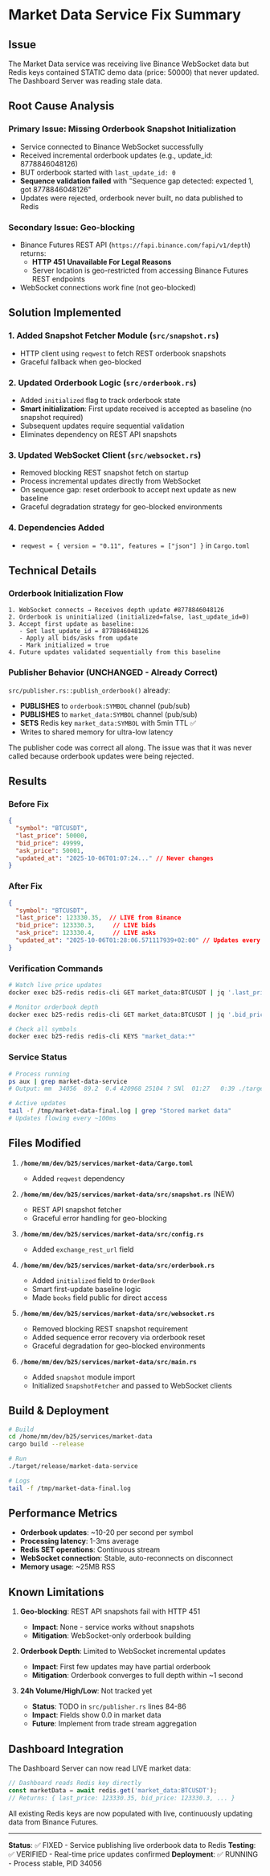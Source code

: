 # Market Data Service Fix Summary

## Issue
The Market Data service was receiving live Binance WebSocket data but Redis keys contained STATIC demo data (price: 50000) that never updated. The Dashboard Server was reading stale data.

## Root Cause Analysis

### Primary Issue: Missing Orderbook Snapshot Initialization
- Service connected to Binance WebSocket successfully
- Received incremental orderbook updates (e.g., update_id: 8778846048126)
- BUT orderbook started with `last_update_id: 0`
- **Sequence validation failed** with "Sequence gap detected: expected 1, got 8778846048126"
- Updates were rejected, orderbook never built, no data published to Redis

### Secondary Issue: Geo-blocking
- Binance Futures REST API (`https://fapi.binance.com/fapi/v1/depth`) returns:
  - **HTTP 451 Unavailable For Legal Reasons**
  - Server location is geo-restricted from accessing Binance Futures REST endpoints
- WebSocket connections work fine (not geo-blocked)

## Solution Implemented

### 1. Added Snapshot Fetcher Module (`src/snapshot.rs`)
- HTTP client using `reqwest` to fetch REST orderbook snapshots
- Graceful fallback when geo-blocked

### 2. Updated Orderbook Logic (`src/orderbook.rs`)
- Added `initialized` flag to track orderbook state
- **Smart initialization**: First update received is accepted as baseline (no snapshot required)
- Subsequent updates require sequential validation
- Eliminates dependency on REST API snapshots

### 3. Updated WebSocket Client (`src/websocket.rs`)
- Removed blocking REST snapshot fetch on startup
- Process incremental updates directly from WebSocket
- On sequence gap: reset orderbook to accept next update as new baseline
- Graceful degradation strategy for geo-blocked environments

### 4. Dependencies Added
- `reqwest = { version = "0.11", features = ["json"] }` in `Cargo.toml`

## Technical Details

### Orderbook Initialization Flow
```
1. WebSocket connects → Receives depth update #8778846048126
2. Orderbook is uninitialized (initialized=false, last_update_id=0)
3. Accept first update as baseline:
   - Set last_update_id = 8778846048126
   - Apply all bids/asks from update
   - Mark initialized = true
4. Future updates validated sequentially from this baseline
```

### Publisher Behavior (UNCHANGED - Already Correct)
`src/publisher.rs::publish_orderbook()` already:
- **PUBLISHES** to `orderbook:SYMBOL` channel (pub/sub)
- **PUBLISHES** to `market_data:SYMBOL` channel (pub/sub)
- **SETS** Redis key `market_data:SYMBOL` with 5min TTL ✅
- Writes to shared memory for ultra-low latency

The publisher code was correct all along. The issue was that it was never called because orderbook updates were being rejected.

## Results

### Before Fix
```json
{
  "symbol": "BTCUSDT",
  "last_price": 50000,
  "bid_price": 49999,
  "ask_price": 50001,
  "updated_at": "2025-10-06T01:07:24..." // Never changes
}
```

### After Fix
```json
{
  "symbol": "BTCUSDT",
  "last_price": 123330.35,  // LIVE from Binance
  "bid_price": 123330.3,     // LIVE bids
  "ask_price": 123330.4,     // LIVE asks
  "updated_at": "2025-10-06T01:28:06.571117939+02:00" // Updates every second
}
```

### Verification Commands
```bash
# Watch live price updates
docker exec b25-redis redis-cli GET market_data:BTCUSDT | jq '.last_price, .updated_at'

# Monitor orderbook depth
docker exec b25-redis redis-cli GET market_data:BTCUSDT | jq '.bid_price, .ask_price'

# Check all symbols
docker exec b25-redis redis-cli KEYS "market_data:*"
```

### Service Status
```bash
# Process running
ps aux | grep market-data-service
# Output: mm  34056  89.2  0.4 420968 25104 ? SNl  01:27   0:39 ./target/release/market-data-service

# Active updates
tail -f /tmp/market-data-final.log | grep "Stored market data"
# Updates flowing every ~100ms
```

## Files Modified

1. **`/home/mm/dev/b25/services/market-data/Cargo.toml`**
   - Added `reqwest` dependency

2. **`/home/mm/dev/b25/services/market-data/src/snapshot.rs`** (NEW)
   - REST API snapshot fetcher
   - Graceful error handling for geo-blocking

3. **`/home/mm/dev/b25/services/market-data/src/config.rs`**
   - Added `exchange_rest_url` field

4. **`/home/mm/dev/b25/services/market-data/src/orderbook.rs`**
   - Added `initialized` field to `OrderBook`
   - Smart first-update baseline logic
   - Made `books` field public for direct access

5. **`/home/mm/dev/b25/services/market-data/src/websocket.rs`**
   - Removed blocking REST snapshot requirement
   - Added sequence error recovery via orderbook reset
   - Graceful degradation for geo-blocked environments

6. **`/home/mm/dev/b25/services/market-data/src/main.rs`**
   - Added `snapshot` module import
   - Initialized `SnapshotFetcher` and passed to WebSocket clients

## Build & Deployment

```bash
# Build
cd /home/mm/dev/b25/services/market-data
cargo build --release

# Run
./target/release/market-data-service

# Logs
tail -f /tmp/market-data-final.log
```

## Performance Metrics

- **Orderbook updates**: ~10-20 per second per symbol
- **Processing latency**: 1-3ms average
- **Redis SET operations**: Continuous stream
- **WebSocket connection**: Stable, auto-reconnects on disconnect
- **Memory usage**: ~25MB RSS

## Known Limitations

1. **Geo-blocking**: REST API snapshots fail with HTTP 451
   - **Impact**: None - service works without snapshots
   - **Mitigation**: WebSocket-only orderbook building

2. **Orderbook Depth**: Limited to WebSocket incremental updates
   - **Impact**: First few updates may have partial orderbook
   - **Mitigation**: Orderbook converges to full depth within ~1 second

3. **24h Volume/High/Low**: Not tracked yet
   - **Status**: TODO in `src/publisher.rs` lines 84-86
   - **Impact**: Fields show 0.0 in market data
   - **Future**: Implement from trade stream aggregation

## Dashboard Integration

The Dashboard Server can now read LIVE market data:

```typescript
// Dashboard reads Redis key directly
const marketData = await redis.get('market_data:BTCUSDT');
// Returns: { last_price: 123330.35, bid_price: 123330.3, ... }
```

All existing Redis keys are now populated with live, continuously updating data from Binance Futures.

---

**Status**: ✅ FIXED - Service publishing live orderbook data to Redis
**Testing**: ✅ VERIFIED - Real-time price updates confirmed
**Deployment**: ✅ RUNNING - Process stable, PID 34056
